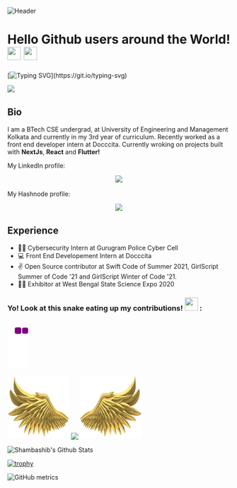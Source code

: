 ![Header](https://raw.githubusercontent.com/halfrost/halfrost/master/icons/header_.png)

# Hello Github users around the World! <img src= "https://media2.giphy.com/media/Lm5hxmmI6ucOQGfjKj/giphy.gif?cid=6c09b952o9xti0m387z597k2xqipch3qmqjydym98oef87ve&rid=giphy.gif&ct=s" width= "30" height= "30"> <img src= "https://media.tenor.com/images/2adfe94e69139f3e22623b61d375a7a7/tenor.gif" width= "30" height= "30">

[![Typing SVG](https://readme-typing-svg.herokuapp.com?font=Architects+Daughter&color=%23008080&lines=Hi!+Its'+Shambashib;I'm+a+Web+Developer!;I'm+a+CRAZY+football+fan!;And+working+on+my+chess+skills+XD!)](https://git.io/typing-svg)

<img src="https://profile-counter.glitch.me/shambashib20/count.svg">

## Bio

I am a BTech CSE undergrad, at University of Engineering and Management Kolkata and currently in my 3rd year of curriculum. Recently worked as a front end developer intern at Docccita.
Currently wroking on projects built with **NextJs**, **React** and **Flutter!**

My LinkedIn profile:

<p align="center">
<a href="https://www.linkedin.com/in/shambashib"><img height="30" src="https://raw.githubusercontent.com/soumyadip007/soumyadip007/master/img/social/l.png"></a>

My Hashnode profile:

<p align="center">
<a href="https://hashnode.com/@shambashib"><img height="30" src="https://raw.githubusercontent.com/shambashib20/shambashib20/master/hashnode.png"></a>
</p>

## Experience

- 🙇‍♂️ Cybersecurity Intern at Gurugram Police Cyber Cell
- 💻 Front End Developement Intern at Docccita
- ✌️ Open Source contributor at Swift Code of Summer 2021, GirlScript Summer of Code '21 and GirlScript Winter of Code '21.
- 🧑‍🔬 Exhibitor at West Bengal State Science Expo 2020

### Yo! Look at this snake eating up my contributions! <img src= "https://c.tenor.com/BczFoyx41WoAAAAj/swallowed-the-mighty-ones.gif" width= "30" height= "30"> :

![snake gif](https://github.com/shambashib20/shambashib20/blob/595188e8b709170cc0126b275c32f8a01ceae9f7/github-contribution-grid-snake.gif)

<p align="left">
  <a>
    <img height="140" width="140" src="https://github.com/shambashib20/shambashib20/blob/e70a0f963545438454fa42b8d7b2efa68fec0f6b/PNG/left.png">
    <img align="center" src="https://github-readme-streak-stats.herokuapp.com/?user=shambashib20&theme=dark"/>
    <img height="140" width="140" src="https://github.com/shambashib20/shambashib20/blob/e70a0f963545438454fa42b8d7b2efa68fec0f6b/PNG/right.png">
  </a>
</p>

![Shambashib's Github Stats](https://github-readme-stats.vercel.app/api?username=shambashib20&count_private=true&show_icons=true&theme=dark)

[![trophy](https://github-profile-trophy.vercel.app/?username=shambashib20&theme=darkhub)](https://github.com/shambashib20/github-profile-trophy)

![GitHub metrics](https://metrics.lecoq.io/shambashib20)
